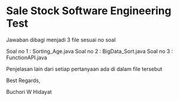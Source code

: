 # Sale Stock Software Engineering Test

Jawaban dibagi menjadi 3 file sesuai no soal

Soal no 1 : Sorting_Age.java
Soal no 2 : BigData_Sort.java
Soal no 3 : FunctionAPI.java

Penjelasan lain dari setiap pertanyaan ada di dalam file tersebut

Best Regards,


Buchori W Hidayat
